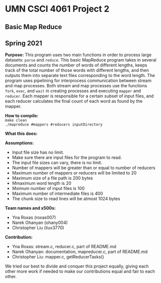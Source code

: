 # UMN CSCI 4061 Project 2
## Basic Map Reduce
## Spring 2021

**Purpose:** 
This program uses two main functions in order to process large datasets: `parse` and `reduce`. This basic MapReduce program takes in several documents and counts the number of words of different lengths, keeps track of the total number of those words with different lengths, and then outputs them into separate text files corresponding to the word length. The program uses pipelining for interprocess communication between stream and map processes. Both stream and map processes use the functions `fork`, `exec`, and `wait` in creating processes and executing `mapper` and `reducer`. Each mapper is responsible for a certain subset of input files, and each reducer calculates the final count of each word as found by the mapper. 

**How to compile:**  
`make clean`  
`./mapreduce #mappers #reducers inputDirectory`

**What this does:**


**Assumptions:**
* Input file size has no limit.
* Make sure there are input files for the program to read.
* The input file sizes can vary, there is no limit.
* Number of mappers will be greater than or equal to number of reducers
* Maximum number of mappers or reducers will be limited to 20
* Maximum size of a file path is 200 bytes
* Mmaximum word length is 20
* Mximum number of input files is 100
* Maximum number of intermediate files is 400
* The chunk size to read lines will be atmost 1024 bytes

**Team names and x500s:** 
* Yna Roxas (roxas007)
* Narek Ohanyan (ohany004)
* Christopher Liu (liux3770)

**Contribution:**
* Yna Roxas: stream.c, reducer.c, part of README.md
* Narek Ohanyan: documentation, mapreducer.c, part of README.md
* Christopher Liu: mapper.c, getReducerTasks()
  
We tried our best to divide and conquer this project equally, giving each other more work if needed to make our contributions equal and fair to each other.